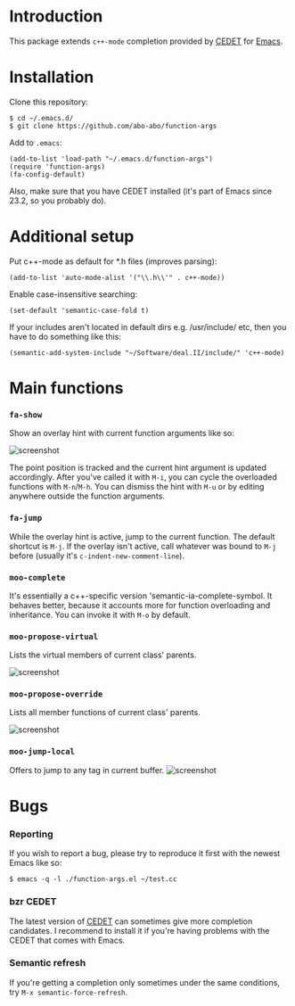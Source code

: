 # Introduction

This package extends `c++-mode` completion provided by [CEDET][cedet] for [Emacs][emacs].

[cedet]: http://cedet.sourceforge.net/intellisense.shtml
[emacs]: http://www.gnu.org/software/emacs/

# Installation

Clone this repository:

    $ cd ~/.emacs.d/
    $ git clone https://github.com/abo-abo/function-args

Add to `.emacs`:

    (add-to-list 'load-path "~/.emacs.d/function-args")
    (require 'function-args)
    (fa-config-default)

Also, make sure that you have CEDET installed (it's part of Emacs since 23.2, so you probably do).

# Additional setup

Put c++-mode as default for *.h files (improves parsing):

    (add-to-list 'auto-mode-alist '("\\.h\\'" . c++-mode))

Enable case-insensitive searching:

    (set-default 'semantic-case-fold t)
    
If your includes aren't located in default dirs e.g. /usr/include/ etc, then you have to do something like this:

    (semantic-add-system-include "~/Software/deal.II/include/" 'c++-mode)

# Main functions

### `fa-show`

Show an overlay hint with current function arguments like so:

![screenshot](https://raw.github.com/abo-abo/function-args/master/doc/screenshot-1.png)

The point position is tracked and the current hint argument is updated accordingly.
After you've called it with `M-i`, you can cycle the overloaded functions with `M-n`/`M-h`.
You can dismiss the hint with `M-u` or by editing anywhere outside the function arguments.

### `fa-jump`

While the overlay hint is active, jump to the current function.
The default shortcut is `M-j`.
If the overlay isn't active,
call whatever was bound to `M-j` before (usually it's `c-indent-new-comment-line`).

### `moo-complete`

It's essentially a c++-specific version 'semantic-ia-complete-symbol.
It behaves better, because it accounts more for function overloading and inheritance.
You can invoke it with `M-o` by default.

### `moo-propose-virtual`

Lists the virtual members of current class' parents.

![screenshot](https://raw.github.com/abo-abo/function-args/master/doc/screenshot-3.png)

### `moo-propose-override`

Lists all member functions of current class' parents.

![screenshot](https://raw.github.com/abo-abo/function-args/master/doc/screenshot-2.png)

### `moo-jump-local`

Offers to jump to any tag in current buffer.
![screenshot](https://raw.github.com/abo-abo/function-args/master/doc/screenshot-4.png)

# Bugs

### Reporting

If you wish to report a bug, please try to reproduce it first
with the newest Emacs like so:

    $ emacs -q -l ./function-args.el ~/test.cc

### bzr CEDET

The latest version of [CEDET][bzr] can sometimes give more completion candidates.
I recommend to install it if you're having problems with the CEDET that comes with Emacs.

[bzr]: http://cedet.sourceforge.net/bzr-repo.shtml

### Semantic refresh

If you're getting a completion only sometimes under the same conditions,
try `M-x semantic-force-refresh`.




